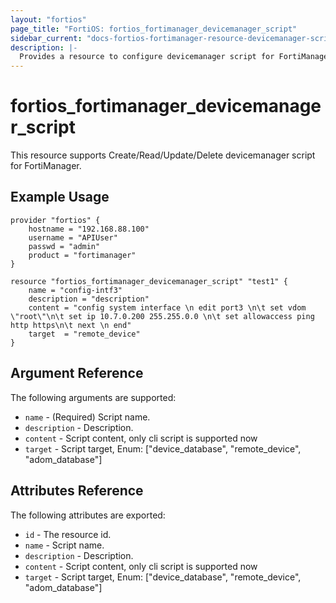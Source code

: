 ```yaml
---
layout: "fortios"
page_title: "FortiOS: fortios_fortimanager_devicemanager_script"
sidebar_current: "docs-fortios-fortimanager-resource-devicemanager-script"
description: |-
  Provides a resource to configure devicemanager script for FortiManager.
---
```


# fortios_fortimanager_devicemanager_script
This resource supports Create/Read/Update/Delete devicemanager script for FortiManager.

## Example Usage
```hcl
provider "fortios" {
	hostname = "192.168.88.100"
	username = "APIUser"
	passwd = "admin"
	product = "fortimanager"
}

resource "fortios_fortimanager_devicemanager_script" "test1" {
	name = "config-intf3"
	description = "description"         
	content = "config system interface \n edit port3 \n\t set vdom \"root\"\n\t set ip 10.7.0.200 255.255.0.0 \n\t set allowaccess ping http https\n\t next \n end"
	target  = "remote_device"
}
```

## Argument Reference
The following arguments are supported:

* `name` - (Required) Script name.
* `description` - Description.
* `content` - Script content, only cli script is supported now
* `target` - Script target, Enum: ["device_database", "remote_device", "adom_database"]

## Attributes Reference
The following attributes are exported:

* `id` - The resource id.
* `name` - Script name.
* `description` - Description.
* `content` - Script content, only cli script is supported now
* `target` - Script target, Enum: ["device_database", "remote_device", "adom_database"]
